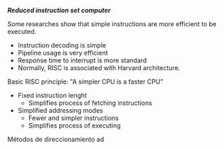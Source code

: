 ***Reduced instruction set computer***

Some researches show that simple instructions are more efficient to be executed.
- Instruction decoding is simple
- Pipeline usage is very efficient
- Response time to interrupt is more standard
- Normally, RISC is associated with Harvard architecture.

Basic RISC principle: "A simpler CPU is a faster CPU"

- Fixed instruction lenght
	- Simplifies process of fetching instructions
- Simplified addressing modes
	- Fewer and simpler instructions
	- Simplifies process of executing


Métodos de direccionamiento
ad